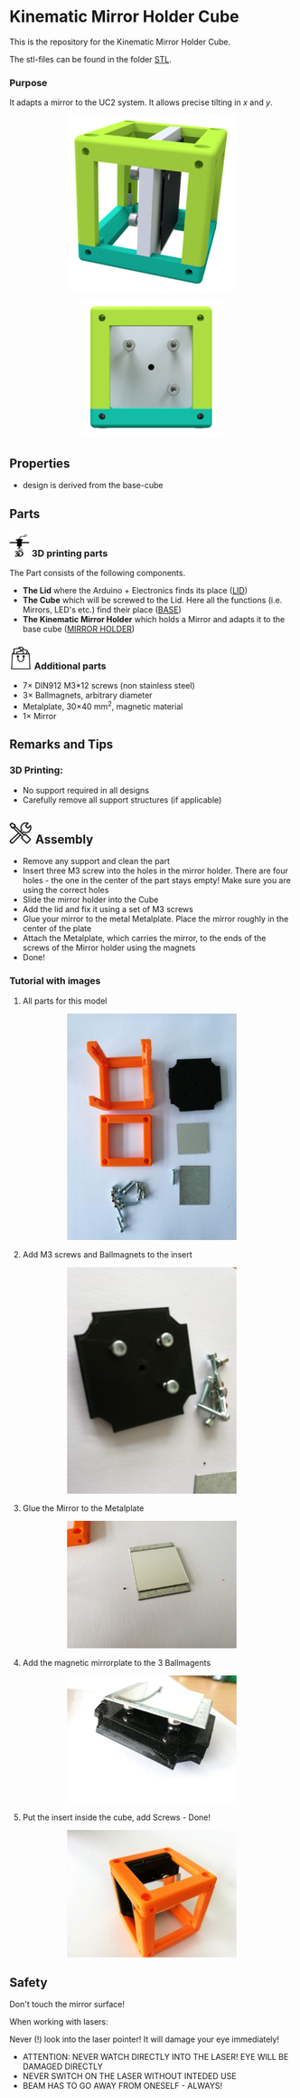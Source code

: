 # Kinematic Mirror Holder Cube
This is the repository for the Kinematic Mirror Holder Cube.

The stl-files can be found in the folder [STL](./STL).

### Purpose
It adapts a mirror to the UC2 system. It allows precise tilting in *x* and *y*.

<p align="center">
<img src="./IMAGES/Assembly_Cube_Kinematic_Mirrormount_v2.png" width="300">
</p>
<p align="center">
<img src="./IMAGES/Assembly_Cube_Kinematic_Mirrormount_v2_2.png" width="250">
</p>

## Properties
* design is derived from the base-cube

## Parts

### <img src="./IMAGES/P.png" height="40"> 3D printing parts
The Part consists of the following components.

* **The Lid** where the Arduino + Electronics finds its place ([LID](./STL/10_Lid_1x1_v2.stl))
* **The Cube** which will be screwed to the Lid. Here all the functions (i.e. Mirrors, LED's etc.) find their place ([BASE](./STL/10_Cube_1x1_v2.stl))
* **The Kinematic Mirror Holder** which holds a Mirror and adapts it to the base cube ([MIRROR HOLDER](./STL/20_Cube_Insert_Kinematic_Mirrormount_base.stl))

### <img src="./IMAGES/B.png" height="40"> Additional parts
* 7× DIN912 M3*12 screws (non stainless steel)
* 3× Ballmagnets, arbitrary diameter
* Metalplate, 30×40 mm<sup>2</sup>, magnetic material
* 1× Mirror

## Remarks and Tips
### 3D Printing:
* No support required in all designs
* Carefully remove all support structures (if applicable)

## <img src="./IMAGES/A.png" height="40"> Assembly
* Remove any support and clean the part
* Insert three M3 screw into the holes in the mirror holder. There are four holes - the one in the center of the part stays empty! Make sure you are using the correct holes
* Slide the mirror holder into the Cube
* Add the lid and fix it using a set of M3 screws
* Glue your mirror to the metal Metalplate. Place the mirror roughly in the center of the plate
* Attach the Metalplate, which carries the mirror, to the ends of the screws of the Mirror holder using the magnets
* Done!


### Tutorial with images

1. All parts for this model
<p align="center">
<img src="./IMAGES/CUBE_KINEMATIC_MIRRORMOUNT_0.jpg" width="300">
</p>

2. Add M3 screws and Ballmagnets to the insert
<p align="center">
<img src="./IMAGES/CUBE_KINEMATIC_MIRRORMOUNT_1.jpg" width="300">
</p>

3. Glue the Mirror to the Metalplate
<p align="center">
<img src="./IMAGES/CUBE_KINEMATIC_MIRRORMOUNT_3.jpg" width="300">
</p>

4. Add the magnetic mirrorplate to the 3 Ballmagents
<p align="center">
<img src="./IMAGES/CUBE_KINEMATIC_MIRRORMOUNT_4.jpg" width="300">
</p>

5. Put the insert inside the cube, add Screws - Done!
<p align="center">
<img src="./IMAGES/CUBE_KINEMATIC_MIRRORMOUNT_5.jpg" width="300">
</p>



## Safety
Don't touch the mirror surface!

When working with lasers:  

Never (!) look into the laser pointer! It will damage your eye immediately!


* ATTENTION: NEVER WATCH DIRECTLY INTO THE LASER! EYE WILL BE DAMAGED DIRECTLY
* NEVER SWITCH ON THE LASER WITHOUT INTEDED USE
* BEAM HAS TO GO AWAY FROM ONESELF - ALWAYS!
